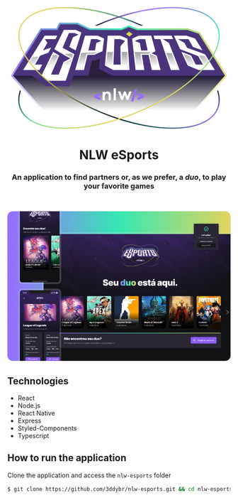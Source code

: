 <p align="center">
  <img src="./public/logo.svg" alt="My Project GIF">
</p>

<h1 align="center">NLW eSports</h1>
<h3 align="center">An application to find partners or, as we prefer, a <i>duo</i>, to play your favorite games</h3>

<br />

<p align="center">
  <img src="./public/screen.jpeg" alt="My Project GIF" style="border-radius: 12px;">
</p>

## Technologies

- React
- Node.js
- React Native
- Express
- Styled-Components
- Typescript

## How to run the application

Clone the application and access the `nlw-esports` folder

```bash
$ git clone https://github.com/3ddybr/nlw-esports.git && cd nlw-esports
```
